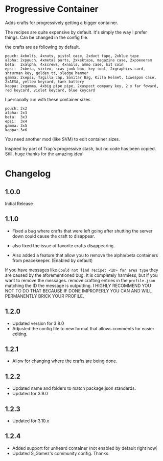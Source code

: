 # Progressive Container
Adds crafts for progressively getting a bigger container.

The recipes are quite expensive by default. It's simply the way I prefer things. Can be changed in the config file.

the crafts are as following by default.

```
pouch: 4xbolts, 4xnuts, pistol case, 2xduct tape, 2xblue tape
alpha: 2xpouch, 4xmetal parts, 2xkektape, magazine case, 2xpoexeram
beta:  2xalpha, 4xscrews, 4xnails, ammo case, bit coin
epsi:  2xbeta, virtex, scav junk box, key tool, 2xgraphics card, shturman key, golden tt, sledge hammer
gamma: 2xepsi, Tagilla cap, Sanitar Bag, Killa Helmet, 1xweapon case, 2xAESA, yellow keycard, tank battery
kappa: 2xgamma, 4xbig pipe pipe, 2xaspect company key, 2 x far foward, red keycard, violet keycard, blue keycard
```

I personally run with these container sizes.

```
pouch: 2x2
alpha: 2x3
beta:  3x3
epsi:  3x4
gamma: 3x5
kappa: 3x6
```

You need another mod (like SVM) to edit container sizes.

Inspired by part of Trap's progressive stash, but no code has been copied. Still, huge thanks for the amazing idea!

# Changelog
## 1.0.0
Initial Release

## 1.1.0
- Fixed a bug where crafts that were left going after shutting the server down could cause the craft to disappear. 
- also fixed the issue of favorite crafts disappearing.

- Also added a feature that allow you to remove the alpha/beta containers from peacekeeper. (Enabled by default)


If you have messages like ``Could not find recipe: <ID> for area type`` they are caused by the aforementioned bug. It is completely harmless, but if you want to remove the messages. remove crafting entries in the ``profile.json`` matching the ID the message is outputting. I HIGHLY RECOMMEND YOU NOT TO DO THAT BECAUSE IF DONE IMPROPERLY YOU CAN AND WILL PERMANENTLY BRICK YOUR PROFILE.


## 1.2.0

- Updated version for 3.8.0
- Adjusted the config file to new format that allows comments for easier editing.

## 1.2.1

- Allow for changing where the crafts are being done.

## 1.2.2

- Updated name and folders to match package.json standards.
- Updated for 3.9.0

## 1.2.3

- Updated for 3.10.x

## 1.2.4

- Added support for unheard container (not enabled by default right now)
- Updated S_Gamez's community config. Thanks.